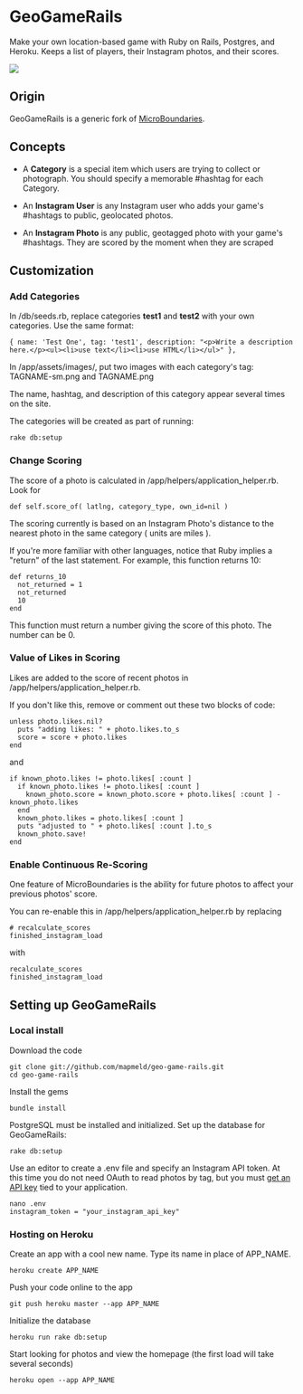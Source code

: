 # GeoGameRails

Make your own location-based game with Ruby on Rails, Postgres, and Heroku. Keeps a list of players, their Instagram photos, and their scores.

<img src="http://i.imgur.com/l7VL1Fh.png"/>

## Origin

GeoGameRails is a generic fork of <a href="http://microboundaries.com/about">MicroBoundaries</a>.

## Concepts

* A <strong>Category</strong> is a special item which users are trying to collect or photograph. You should specify a memorable #hashtag for each Category.

* An <strong>Instagram User</strong> is any Instagram user who adds your game's #hashtags to public, geolocated photos.

* An <strong>Instagram Photo</strong> is any public, geotagged photo with your game's #hashtags. They are scored by the moment when they are scraped 

## Customization

### Add Categories

In /db/seeds.rb, replace categories <strong>test1</strong> and <strong>test2</strong> with your own categories. Use the same format:

    { name: 'Test One', tag: 'test1', description: "<p>Write a description here.</p><ul><li>use text</li><li>use HTML</li></ul>" },

In /app/assets/images/, put two images with each category's tag: TAGNAME-sm.png and TAGNAME.png

The name, hashtag, and description of this category appear several times on the site.

The categories will be created as part of running:

    rake db:setup

### Change Scoring

The score of a photo is calculated in /app/helpers/application_helper.rb. Look for

    def self.score_of( latlng, category_type, own_id=nil )

The scoring currently is based on an Instagram Photo's distance to the nearest photo in the same category ( units are miles ).

If you're more familiar with other languages, notice that Ruby implies a "return" of the last statement. For example, this function returns 10:

    def returns_10
      not_returned = 1
      not_returned
      10
    end

This function must return a number giving the score of this photo. The number can be 0.

### Value of Likes in Scoring

Likes are added to the score of recent photos in /app/helpers/application_helper.rb.

If you don't like this, remove or comment out these two blocks of code:

    unless photo.likes.nil?
      puts "adding likes: " + photo.likes.to_s
      score = score + photo.likes
    end

and

    if known_photo.likes != photo.likes[ :count ]
      if known_photo.likes != photo.likes[ :count ]
        known_photo.score = known_photo.score + photo.likes[ :count ] - known_photo.likes
      end
      known_photo.likes = photo.likes[ :count ]
      puts "adjusted to " + photo.likes[ :count ].to_s
      known_photo.save!
    end

### Enable Continuous Re-Scoring

One feature of MicroBoundaries is the ability for future photos to affect your previous photos' score.

You can re-enable this in /app/helpers/application_helper.rb by replacing 

    # recalculate_scores
    finished_instagram_load

with

    recalculate_scores
    finished_instagram_load

## Setting up GeoGameRails

### Local install

Download the code

    git clone git://github.com/mapmeld/geo-game-rails.git
    cd geo-game-rails

Install the gems

    bundle install

PostgreSQL must be installed and initialized. Set up the database for GeoGameRails:

    rake db:setup

Use an editor to create a .env file and specify an Instagram API token. At this time you do not need OAuth to read photos by tag, but you must <a href="http://instagram.com/developer/">get an API key</a> tied to your application.

    nano .env
    instagram_token = "your_instagram_api_key"

### Hosting on Heroku

Create an app with a cool new name. Type its name in place of APP_NAME.

    heroku create APP_NAME

Push your code online to the app

    git push heroku master --app APP_NAME

Initialize the database

    heroku run rake db:setup

Start looking for photos and view the homepage (the first load will take several seconds)

    heroku open --app APP_NAME